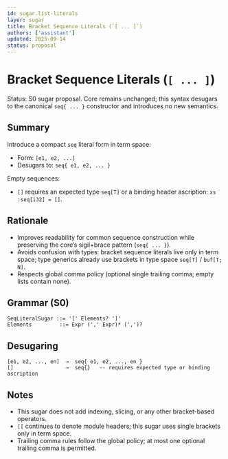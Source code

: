 ```yaml
---
id: sugar.list-literals
layer: sugar
title: Bracket Sequence Literals (`[ ... ]`)
authors: ['assistant']
updated: 2025-09-14
status: proposal
---
```


# Bracket Sequence Literals (`[ ... ]`)

Status: S0 sugar proposal. Core remains unchanged; this syntax desugars to the canonical `seq{ ... }` constructor and introduces no new semantics.

## Summary

Introduce a compact `seq` literal form in term space:

- Form: `[e1, e2, ...]`
- Desugars to: `seq{ e1, e2, ... }`

Empty sequences:
- `[]` requires an expected type `seq[T]` or a binding header ascription: `xs :seq[i32] = []`.

## Rationale

- Improves readability for common sequence construction while preserving the core’s sigil+brace pattern (`seq{ ... }`).
- Avoids confusion with types: bracket sequence literals live only in term space; type generics already use brackets in type space `seq[T]` / `buf[T; N]`.
- Respects global comma policy (optional single trailing comma; empty lists contain none).

## Grammar (S0)

```
SeqLiteralSugar ::= '[' Elements? ']'
Elements         ::= Expr (',' Expr)* (',')?
```

## Desugaring

```
[e1, e2, ..., en]  ⇢  seq{ e1, e2, ..., en }
[]                 ⇢  seq{}   -- requires expected type or binding ascription
```

## Notes

- This sugar does not add indexing, slicing, or any other bracket-based operators.
- `[[` continues to denote module headers; this sugar uses single brackets only in term space.
- Trailing comma rules follow the global policy; at most one optional trailing comma is permitted.

